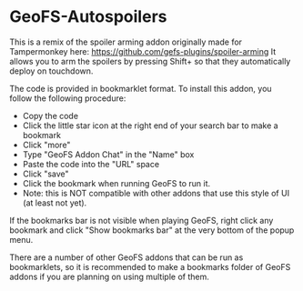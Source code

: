 # GeoFS-Autospoilers

This is a remix of the spoiler arming addon originally made for Tampermonkey here: https://github.com/gefs-plugins/spoiler-arming
It allows you to arm the spoilers by pressing Shift+ <spoilers key> so that they automatically deploy on touchdown.
  
The code is provided in bookmarklet format. To install this addon, you follow the following procedure:

- Copy the code
- Click the little star icon at the right end of your search bar to make a bookmark
- Click "more"
- Type "GeoFS Addon Chat" in the "Name" box
- Paste the code into the "URL" space
- Click "save"
- Click the bookmark when running GeoFS to run it.
- Note: this is NOT compatible with other addons that use this style of UI (at least not yet).

If the bookmarks bar is not visible when playing GeoFS, right click any bookmark and click "Show bookmarks bar" at the very bottom of the popup menu.

There are a number of other GeoFS addons that can be run as bookmarklets, so it is recommended to make a bookmarks folder of GeoFS addons if you are planning on using multiple of them.
